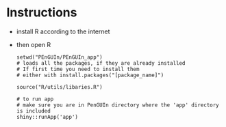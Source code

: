 # Instructions
- install R according to the internet

- then open R
  ```{r}
  setwd("PEnGUIn/PEnGUIn_app")
  # loads all the packages, if they are already installed
  # If first time you need to install them
  # either with install.packages("[package_name]")

  source("R/utils/libaries.R")

  # to run app
  # make sure you are in PenGUIn directory where the 'app' directory is included
  shiny::runApp('app')

  ```

  
